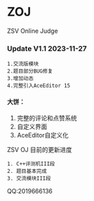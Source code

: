 # ZOJ
 ZSV Online Judge

### Update V1.1 2023-11-27
```
1.交流版模块
2.题目部分BUG修复
3.增加动态
4.完整引入AceEditor 15
```
#### 大饼：
1. 完整的评论和点赞系统
2. 自定义界面
3. AceEditor自定义化


ZSV OJ 目前的更新进度
```
1. C++评测机III段
2. 题目基本完成
3. 交流模块III段
```
QQ:2019666136